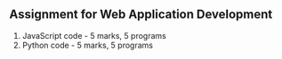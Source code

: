 ## Assignment for Web Application Development

1. JavaScript code - 5 marks, 5 programs
2. Python code - 5 marks, 5 programs 
